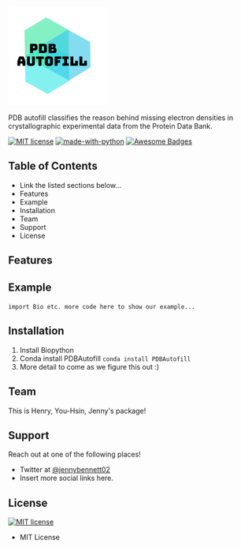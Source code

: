 ![Logo](Logo.png "Logo")

PDB autofill classifies the reason behind missing electron densities in crystallographic experimental data from the Protein Data Bank.

[![MIT license](https://img.shields.io/badge/License-MIT-blue.svg)](https://lbesson.mit-license.org/)
[![made-with-python](https://img.shields.io/badge/Made%20with-Python-1f425f.svg)](https://www.python.org/)
[![Awesome Badges](https://img.shields.io/badge/badges-awesome-green.svg)](https://github.com/Naereen/badges)

## Table of Contents
* Link the listed sections below...
* Features
* Example
* Installation
* Team
* Support
* License

## Features

## Example
`` import Bio
   etc. more code here to show our example... ``

## Installation
1. Install Biopython
2. Conda install PDBAutofill ``conda install PDBAutofill``
3. More detail to come as we figure this out :)

## Team
This is Henry, You-Hsin, Jenny's package!

## Support
Reach out at one of the following places!
* Twitter at [@jennybennett02](https://twitter.com/jennybennett02)
* Insert more social links here.

## License
[![MIT license](https://img.shields.io/badge/License-MIT-blue.svg)](https://lbesson.mit-license.org/)
* MIT License
